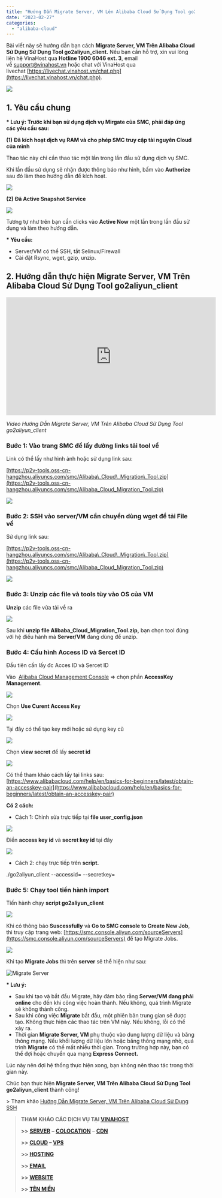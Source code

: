 ```yaml
---
title: "Hướng Dẫn Migrate Server, VM Lên Alibaba Cloud Sử Dụng Tool go2aliyun_client"
date: "2023-02-27"
categories: 
  - "alibaba-cloud"
---
```


Bài viết này sẽ hướng dẫn bạn cách **Migrate Server, VM Trên Alibaba Cloud Sử Dụng Sử Dụng Tool go2aliyun\_client.** Nếu bạn cần hỗ trợ, xin vui lòng liên hệ VinaHost qua **Hotline 1900 6046 ext. 3**, email về [support@vinahost.vn](mailto:support@vinahost.vn) hoặc chat với VinaHost qua livechat [https://livechat.vinahost.vn/chat.php](https://livechat.vinahost.vn/chat.php).

![](https://kb.vinahost.vn/wp-content/uploads/2023/02/migrate-server-vm-tren-alibaba-cloud-su-dung-ssh-0-1.webp)

## 1\. Yêu cầu chung

**\* Lưu ý: Trước khi bạn sử dụng dịch vụ Mirgate của SMC, phải đáp ứng các yêu cầu sau:**

**(1) Đã kích hoạt dịch vụ RAM và cho phép SMC truy cập tài nguyên Cloud của mình**

Thao tác này chỉ cần thao tác một lần trong lần đầu sử dụng dịch vụ SMC.

Khi lần đầu sử dụng sẽ nhận được thông báo như hình, bấm vào **Authorize** sau đó làm theo hướng dẫn để kích hoạt.

![](images/migrate-server-vm-tren-alibaba-cloud-su-dung-tool-go2aliyun_client-1.png)

**(2) Đã Active Snapshot Service**

![](images/migrate-server-vm-tren-alibaba-cloud-su-dung-tool-go2aliyun_client-2.png)

Tương tự như trên bạn cần clicks vào **Active Now** một lần trong lần đầu sử dụng và làm theo hướng dẫn.

**\* Yêu cầu:**

- Server/VM có thể SSH, tắt Selinux/Firewall
- Cài đặt Rsync, wget, gzip, unzip.

## 2\. Hướng dẫn thực hiện Migrate Server, VM Trên Alibaba Cloud Sử Dụng Tool go2aliyun\_client

<iframe title="YouTube video player" src="https://www.youtube.com/embed/qHwJtFZbofs" width="560" height="315" frameborder="0" allowfullscreen="allowfullscreen" data-mce-fragment="1"><span data-mce-type="bookmark" style="display: inline-block; width: 0px; overflow: hidden; line-height: 0;" class="mce_SELRES_start">﻿</span><span data-mce-type="bookmark" style="display: inline-block; width: 0px; overflow: hidden; line-height: 0;" class="mce_SELRES_start">﻿</span></iframe>

_Video Hướng Dẫn Migrate Server, VM Trên Alibaba Cloud Sử Dụng Tool go2aliyun\_client_

### **Bước 1: Vào trang SMC để lấy đường links tải tool về**

Link có thể lấy như hình ảnh hoặc sử dụng link sau:

[https://p2v-tools.oss-cn-hangzhou.aliyuncs.com/smc/Alibaba\_Cloud\_Migration\_Tool.zip](https://p2v-tools.oss-cn-hangzhou.aliyuncs.com/smc/Alibaba_Cloud_Migration_Tool.zip)

![](images/migrate-server-vm-tren-alibaba-cloud-su-dung-tool-go2aliyun_client-3.png)

### **Bước 2: SSH vào server/VM cần chuyển dùng wget để tải File về**

Sử dụng link sau:

[https://p2v-tools.oss-cn-hangzhou.aliyuncs.com/smc/Alibaba\_Cloud\_Migration\_Tool.zip](https://p2v-tools.oss-cn-hangzhou.aliyuncs.com/smc/Alibaba_Cloud_Migration_Tool.zip)

![](images/migrate-server-vm-tren-alibaba-cloud-su-dung-tool-go2aliyun_client-4.png)

### **Bước 3: Unzip các file và tools tùy vào OS của VM**

**Unzip** các file vừa tải về ra

![](images/migrate-server-vm-tren-alibaba-cloud-su-dung-tool-go2aliyun_client-5.png)

Sau khi **unzip file Alibaba\_Cloud\_Migration\_Tool.zip,** bạn chọn tool đúng với hệ điều hành mà **Server/VM** đang dùng để unzip.

### **Bước 4: Cấu hình Access ID và Sercet ID**

Đầu tiên cần lấy đc Acces ID và Sercet ID

Vào  [Alibaba Cloud Management Console](https://home-intl.console.aliyun.com/) \=> chọn phần **AccessKey Management**.

![](images/migrate-server-vm-tren-alibaba-cloud-su-dung-tool-go2aliyun_client-6.png)

Chọn **Use Curent Access Key**

![](images/migrate-server-vm-tren-alibaba-cloud-su-dung-tool-go2aliyun_client-7.png)

Tại đây có thể tạo key mới hoặc sử dụng key cũ

![](images/migrate-server-vm-tren-alibaba-cloud-su-dung-tool-go2aliyun_client-8.png)

Chọn **view secret** để lấy **secret id**

![](images/migrate-server-vm-tren-alibaba-cloud-su-dung-tool-go2aliyun_client-9.png)

Có thể tham khảo cách lấy tại links sau: [https://www.alibabacloud.com/help/en/basics-for-beginners/latest/obtain-an-accesskey-pair](https://www.alibabacloud.com/help/en/basics-for-beginners/latest/obtain-an-accesskey-pair)

**Có 2 cách:**

- Cách 1: Chỉnh sửa trực tiếp tại **file user\_config.json**

![](images/migrate-server-vm-tren-alibaba-cloud-su-dung-tool-go2aliyun_client-10.png)

Điền **access key id** và **secret key id** tại đây

![](images/migrate-server-vm-tren-alibaba-cloud-su-dung-tool-go2aliyun_client-11.png)

- Cách 2: chạy trực tiếp trên **script.**

./go2aliyun\_client --accessid=<AccessKey ID> --secretkey=<AccessKey Secret>

### **Bước 5: Chạy tool tiến hành import**

Tiến hành chạy **script go2aliyun\_client**

![](images/migrate-server-vm-tren-alibaba-cloud-su-dung-tool-go2aliyun_client-12.png)

Khi có thông báo **Suscessfully** và **Go to SMC console to Create New Job**, thì truy cập trang web: [https://smc.console.aliyun.com/sourceServers](https://smc.console.aliyun.com/sourceServers) để tạo Migrate Jobs.

![](images/migrate-server-vm-tren-alibaba-cloud-su-dung-tool-go2aliyun_client-13.png)

Khi tạo **Migrate Jobs** thì trên **server** sẽ thể hiện như sau:

![Migrate Server](images/migrate-server-vm-tren-alibaba-cloud-su-dung-tool-go2aliyun_client-14.png)

**\* Lưu ý:**

- Sau khi tạo và bắt đầu Migrate, hãy đảm bảo rằng **Server/VM đang phải online** cho đến khi công việc hoàn thành. Nếu không, quá trình Migrate sẽ không thành công.
- Sau khi công việc **Migrate** bắt đầu, một phiên bản trung gian sẽ được tạo. Không thực hiện các thao tác trên VM này. Nếu không, lỗi có thể xảy ra.
- Thời gian **Migrate Server, VM** phụ thuộc vào dung lượng dữ liệu và băng thông mạng. Nếu khối lượng dữ liệu lớn hoặc băng thông mạng nhỏ, quá trình **Migrate** có thể mất nhiều thời gian. Trong trường hợp này, bạn có thể đợi hoặc chuyển qua mạng **Express Connect.**

Lúc này nên đợi hệ thống thực hiện xong, bạn không nên thao tác trong thời gian này.

Chúc bạn thực hiện **Migrate Server, VM Trên Alibaba Cloud Sử Dụng Tool go2aliyun\_client** thành công!

\> Tham khảo [Hướng Dẫn Migrate Server, VM Trên Alibaba Cloud Sử Dụng SSH](https://kb.vinahost.vn/migrate-server-vm-tren-alibaba-cloud-su-dung-ssh/)

> **THAM KHẢO CÁC DỊCH VỤ TẠI [VINAHOST](https://kb.vinahost.vn/)**
> 
> **\>>** [**SERVER**](https://vinahost.vn/thue-may-chu-rieng/) **–** [**COLOCATION**](https://vinahost.vn/colocation.html) – [**CDN**](https://vinahost.vn/dich-vu-cdn-chuyen-nghiep)
> 
> **\>> [CLOUD](https://vinahost.vn/cloud-server-gia-re/) – [VPS](https://vinahost.vn/vps-ssd-chuyen-nghiep/)**
> 
> **\>> [HOSTING](https://vinahost.vn/wordpress-hosting)**
> 
> **\>> [EMAIL](https://vinahost.vn/email-hosting)**
> 
> **\>> [WEBSITE](http://vinawebsite.vn/)**
> 
> **\>> [TÊN MIỀN](https://vinahost.vn/ten-mien-gia-re/)**
